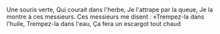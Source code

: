 Une souris verte, Qui courait dans l'herbe, Je l'attrape par la queue, Je la montre à ces messieurs. Ces messieurs me disent : «Trempez-la dans l'huile, Trempez-la dans l'eau, Ça fera un escargot tout chaud
